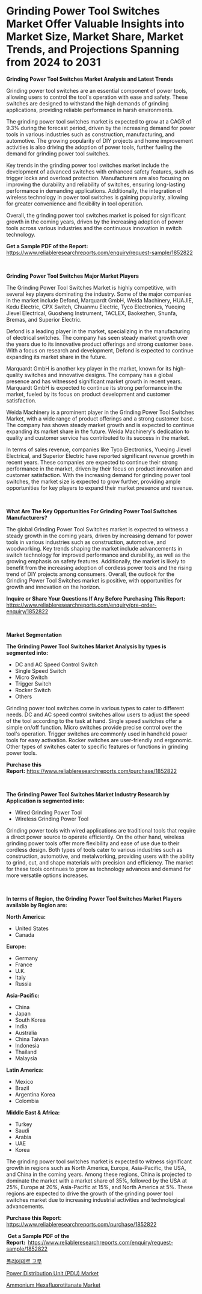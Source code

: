 <p><h1>Grinding Power Tool Switches Market Offer Valuable Insights into Market Size, Market Share, Market Trends, and Projections Spanning from 2024 to 2031</h1></p><p><strong>Grinding Power Tool Switches Market Analysis and Latest Trends</strong></p>
<p><p>Grinding power tool switches are an essential component of power tools, allowing users to control the tool's operation with ease and safety. These switches are designed to withstand the high demands of grinding applications, providing reliable performance in harsh environments.</p><p>The grinding power tool switches market is expected to grow at a CAGR of 9.3% during the forecast period, driven by the increasing demand for power tools in various industries such as construction, manufacturing, and automotive. The growing popularity of DIY projects and home improvement activities is also driving the adoption of power tools, further fueling the demand for grinding power tool switches.</p><p>Key trends in the grinding power tool switches market include the development of advanced switches with enhanced safety features, such as trigger locks and overload protection. Manufacturers are also focusing on improving the durability and reliability of switches, ensuring long-lasting performance in demanding applications. Additionally, the integration of wireless technology in power tool switches is gaining popularity, allowing for greater convenience and flexibility in tool operation.</p><p>Overall, the grinding power tool switches market is poised for significant growth in the coming years, driven by the increasing adoption of power tools across various industries and the continuous innovation in switch technology.</p></p>
<p><strong>Get a Sample PDF of the Report:&nbsp;</strong> <a href="https://www.reliableresearchreports.com/enquiry/request-sample/1852822">https://www.reliableresearchreports.com/enquiry/request-sample/1852822</a></p>
<p>&nbsp;</p>
<p><strong>Grinding Power Tool Switches Major Market Players</strong></p>
<p><p>The Grinding Power Tool Switches Market is highly competitive, with several key players dominating the industry. Some of the major companies in the market include Defond, Marquardt GmbH, Weida Machinery, HUAJIE, Kedu Electric, CPX Switch, Chuanmu Electric, Tyco Electronics, Yueqing Jlevel Electrical, Guosheng Instrument, TACLEX, Baokezhen, Shunfa, Bremas, and Superior Electric.</p><p>Defond is a leading player in the market, specializing in the manufacturing of electrical switches. The company has seen steady market growth over the years due to its innovative product offerings and strong customer base. With a focus on research and development, Defond is expected to continue expanding its market share in the future.</p><p>Marquardt GmbH is another key player in the market, known for its high-quality switches and innovative designs. The company has a global presence and has witnessed significant market growth in recent years. Marquardt GmbH is expected to continue its strong performance in the market, fueled by its focus on product development and customer satisfaction.</p><p>Weida Machinery is a prominent player in the Grinding Power Tool Switches Market, with a wide range of product offerings and a strong customer base. The company has shown steady market growth and is expected to continue expanding its market share in the future. Weida Machinery's dedication to quality and customer service has contributed to its success in the market.</p><p>In terms of sales revenue, companies like Tyco Electronics, Yueqing Jlevel Electrical, and Superior Electric have reported significant revenue growth in recent years. These companies are expected to continue their strong performance in the market, driven by their focus on product innovation and customer satisfaction. With the increasing demand for grinding power tool switches, the market size is expected to grow further, providing ample opportunities for key players to expand their market presence and revenue.</p></p>
<p>&nbsp;</p>
<p><strong>What Are The Key Opportunities For Grinding Power Tool Switches Manufacturers?</strong></p>
<p><p>The global Grinding Power Tool Switches market is expected to witness a steady growth in the coming years, driven by increasing demand for power tools in various industries such as construction, automotive, and woodworking. Key trends shaping the market include advancements in switch technology for improved performance and durability, as well as the growing emphasis on safety features. Additionally, the market is likely to benefit from the increasing adoption of cordless power tools and the rising trend of DIY projects among consumers. Overall, the outlook for the Grinding Power Tool Switches market is positive, with opportunities for growth and innovation on the horizon.</p></p>
<p><strong>Inquire or Share Your Questions If Any Before Purchasing This Report:</strong> <a href="https://www.reliableresearchreports.com/enquiry/pre-order-enquiry/1852822">https://www.reliableresearchreports.com/enquiry/pre-order-enquiry/1852822</a></p>
<p>&nbsp;</p>
<p><strong>Market Segmentation</strong></p>
<p><strong>The Grinding Power Tool Switches Market Analysis by types is segmented into:</strong></p>
<p><ul><li>DC and AC Speed Control Switch</li><li>Single Speed Switch</li><li>Micro Switch</li><li>Trigger Switch</li><li>Rocker Switch</li><li>Others</li></ul></p>
<p><p>Grinding power tool switches come in various types to cater to different needs. DC and AC speed control switches allow users to adjust the speed of the tool according to the task at hand. Single speed switches offer a simple on/off function. Micro switches provide precise control over the tool's operation. Trigger switches are commonly used in handheld power tools for easy activation. Rocker switches are user-friendly and ergonomic. Other types of switches cater to specific features or functions in grinding power tools.</p></p>
<p><strong>Purchase this Report:&nbsp;</strong><a href="https://www.reliableresearchreports.com/purchase/1852822">https://www.reliableresearchreports.com/purchase/1852822</a></p>
<p>&nbsp;</p>
<p><strong>The Grinding Power Tool Switches Market Industry Research by Application is segmented into:</strong></p>
<p><ul><li>Wired Grinding Power Tool</li><li>Wireless Grinding Power Tool</li></ul></p>
<p><p>Grinding power tools with wired applications are traditional tools that require a direct power source to operate efficiently. On the other hand, wireless grinding power tools offer more flexibility and ease of use due to their cordless design. Both types of tools cater to various industries such as construction, automotive, and metalworking, providing users with the ability to grind, cut, and shape materials with precision and efficiency. The market for these tools continues to grow as technology advances and demand for more versatile options increases.</p></p>
<p>&nbsp;</p>
<p><strong>In terms of Region, the Grinding Power Tool Switches Market Players available by Region are:</strong></p>
<p>
    <p> <strong> North America: </strong>
        <ul>
            <li>United States</li>
            <li>Canada</li>
        </ul>
        </p> 
    <p> <strong> Europe: </strong>
        <ul>
            <li>Germany</li>
            <li>France</li>
            <li>U.K.</li>
            <li>Italy</li>
            <li>Russia</li>
        </ul>
        </p> 
    <p> <strong> Asia-Pacific: </strong>
        <ul>
            <li>China</li>
            <li>Japan</li>
            <li>South Korea</li>
            <li>India</li>
            <li>Australia</li>
            <li>China Taiwan</li>
            <li>Indonesia</li>
            <li>Thailand</li>
            <li>Malaysia</li>
        </ul>
        </p> 
    <p> <strong> Latin America: </strong>
        <ul>
            <li>Mexico</li>
            <li>Brazil</li>
            <li>Argentina Korea</li>
            <li>Colombia</li>
        </ul>
        </p> 
    <p> <strong> Middle East & Africa: </strong>
        <ul>
            <li>Turkey</li>
            <li>Saudi</li>
            <li>Arabia</li>
            <li>UAE</li>
            <li>Korea</li>
        </ul>
    </p>
    </p>
<p><p>The grinding power tool switches market is expected to witness significant growth in regions such as North America, Europe, Asia-Pacific, the USA, and China in the coming years. Among these regions, China is projected to dominate the market with a market share of 35%, followed by the USA at 25%, Europe at 20%, Asia-Pacific at 15%, and North America at 5%. These regions are expected to drive the growth of the grinding power tool switches market due to increasing industrial activities and technological advancements.</p></p>
<p><strong>Purchase this Report: </strong><a href="https://www.reliableresearchreports.com/purchase/1852822">https://www.reliableresearchreports.com/purchase/1852822</a></p>
<p>&nbsp;<strong>Get a Sample PDF of the Report:&nbsp;&nbsp;</strong><a href="https://www.reliableresearchreports.com/enquiry/request-sample/1852822">https://www.reliableresearchreports.com/enquiry/request-sample/1852822</a></p>
<p><strong></strong></p>
<p><p><a href="https://medium.com/@garyauer906782023/%ED%8F%B4%EB%A6%AC%EC%97%90%ED%85%8C%EB%A5%B4-%EA%B3%A0%EB%AC%B4-%EC%8B%9C%EC%9E%A5-2031%EB%85%84%EA%B9%8C%EC%A7%80%EC%9D%98-%ED%8A%B8%EB%A0%8C%EB%93%9C-%EC%98%88%EC%B8%A1-%EB%B0%8F-%EA%B2%BD%EC%9F%81-%EB%B6%84%EC%84%9D-f9491373ee77">폴리에테르 고무</a></p><p><a href="https://github.com/santosh758595/Market-Research-Report-List-4/blob/main/power-distribution-unit-pdu-market.md">Power Distribution Unit (PDU) Market</a></p><p><a href="https://gratis-rainforest-2ca.notion.site/Global-Ammonium-Hexafluorotitanate-Market-Size-and-Market-Trends-Insights-and-Projections-from-2024-ab3993d7abdb4e47a7d230e384015b84">Ammonium Hexafluorotitanate Market</a></p></p>